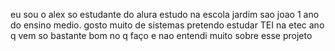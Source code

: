 eu sou o alex so estudante do alura estudo na escola jardim sao joao 1 ano do ensino medio.
gosto muito de sistemas pretendo estudar TEI na etec ano q vem so bastante bom no q faço e nao entendi muito sobre esse projeto 

